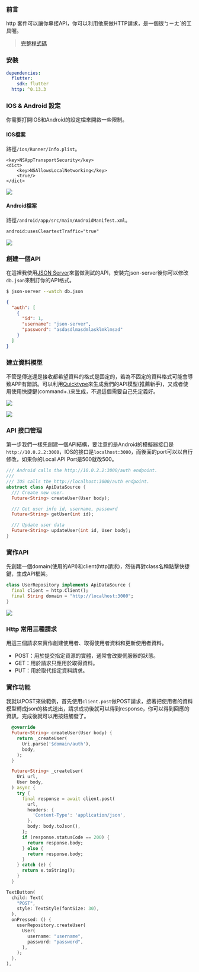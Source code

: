### 前言
http 套件可以讓你串接API，你可以利用他來做HTTP請求，是一個很ㄅㄧㄤˋ的工具喔。

> [完整程式碼](https://github.com/Daviswww/triathlon_flutter/tree/master/day14)

### 安裝
```yaml
dependencies:
  flutter:
    sdk: flutter
  http: ^0.13.3
```
### IOS & Android 設定
你需要打開IOS和Android的設定檔來開啟一些限制。

#### IOS檔案
路徑`/ios/Runner/Info.plist`。

```plist
<key>NSAppTransportSecurity</key>
<dict>
    <key>NSAllowsLocalNetworking</key>
    <true/>
</dict>
```
![](https://raw.githubusercontent.com/Daviswww/triathlon_flutter/master/day14/image/3buuZ9L.png)

#### Android檔案
路徑`/android/app/src/main/AndroidManifest.xml`。
```xml
android:usesCleartextTraffic="true"
```
![](https://raw.githubusercontent.com/Daviswww/triathlon_flutter/master/day14/image/inexWFm.png)


### 創建一個API
在這裡我使用[JSON Server](https://github.com/typicode/json-server)來當做測試的API，安裝完json-server後你可以修改`db.json`來制訂你的API格式。

```bash
$ json-server --watch db.json
```

```json
{
  "auth": [
    {
      "id": 1,
      "username": "json-server",
      "password": "asdasdlmasdmlasklmklmsad"
    }
  ]
}
```

### 建立資料模型
不管是傳送還是接收都希望資料的格式是固定的，若為不固定的資料格式可能會導致APP有錯誤。可以利用[Quicktype](https://quicktype.io/)來生成我們的API模型(推薦新手)，又或者使用使用快捷鍵(command+.)來生成，不過這個需要自己先定義好。

![](https://raw.githubusercontent.com/Daviswww/triathlon_flutter/master/day14/image/11FPxPz.png)

![](https://raw.githubusercontent.com/Daviswww/triathlon_flutter/master/day14/image/peH798I.png)

### API 接口管理
第一步我們一樣先創建一個API結構，要注意的是Android的模擬器接口是`http://10.0.2.2:3000`，IOS的接口是`localhost:3000`，而後面的port可以以自行修改，如果你的Local API Port是500就改500。

```dart
/// Android calls the http://10.0.2.2:3000/auth endpoint.
///
/// IOS calls the http://localhost:3000/auth endpoint.
abstract class ApiDataSource {
  /// Create new user.
  Future<String> createUser(User body);

  /// Get user info id, username, passowrd
  Future<String> getUser(int id);

  /// Update user data
  Future<String> updateUser(int id, User body);
}
```

### 實作API
先創建一個domain(使用的API)和client(http請求)，然後再對class名稱點擊快捷鍵，生成API框架。
```dart
class UserRepository implements ApiDataSource {
  final client = http.Client();
  final String domain = "http://localhost:3000";
}
```
![](https://raw.githubusercontent.com/Daviswww/triathlon_flutter/master/day14/image/zrQksFl.png)

### Http 常用三種請求
用這三個請求來實作創建使用者、取得使用者資料和更新使用者資料。
- POST：用於提交指定資源的實體，通常會改變伺服器的狀態。
- GET：用於請求只應用於取得資料。
- PUT：用於取代指定資料請求。



### 實作功能
我就以POST來做範例，首先使用`client.post`做POST請求，接著把使用者的資料模型轉成json的格式送出，請求成功後就可以得到response，你可以得到回應的資訊，完成後就可以用按鈕觸發了。

```dart
  @override
  Future<String> createUser(User body) {
    return _createUser(
      Uri.parse('$domain/auth'),
      body,
    );
  }

  Future<String> _createUser(
    Uri url,
    User body,
  ) async {
    try {
      final response = await client.post(
        url,
        headers: {
          'Content-Type': 'application/json',
        },
        body: body.toJson(),
      );
      if (response.statusCode == 200) {
        return response.body;
      } else {
        return response.body;
      }
    } catch (e) {
      return e.toString();
    }
  }
```

```dart
TextButton(
  child: Text(
    "POST",
    style: TextStyle(fontSize: 30),
  ),
  onPressed: () {
    userRepository.createUser(
      User(
        username: "username",
        password: "password",
      ),
    );
  },
),
```